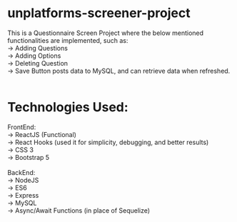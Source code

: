 # unplatforms-screener-project

This is a Questionnaire Screen Project where the below mentioned functionalities are implemented, such as:<br/>
-> Adding Questions<br/>
-> Adding Options<br/>
-> Deleting Question<br/>
-> Save Button posts data to MySQL, and can retrieve data when refreshed.<br/>
<br/>
# Technologies Used:<br/>
FrontEnd:<br/>
-> ReactJS (Functional)<br/>
-> React Hooks (used it for simplicity, debugging, and better results)<br/>
-> CSS 3<br/>
-> Bootstrap 5<br/>
<br/>
BackEnd:<br/>
-> NodeJS<br/>
-> ES6<br/>
-> Express<br/>
-> MySQL<br/>
-> Async/Await Functions (in place of Sequelize)<br/>
